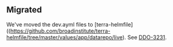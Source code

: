## Migrated

We've moved the dev.ayml files to [terra-helmfile]((https://github.com/broadinstitute/terra-helmfile/tree/master/values/app/datarepo/live). See [DDO-3231](https://broadworkbench.atlassian.net/jira/software/c/projects/DDO/issues/DDO-3231).

